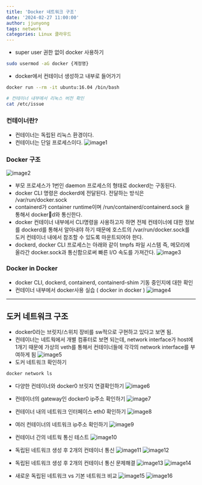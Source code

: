 ```yaml
---
title: 'Docker 네트워크 구조'
date: '2024-02-27 11:00:00'
author: jjunyong
tags: network
categories: Linux 클라우드
---
```


- super user 권한 없이 docker 사용하기

```bash
sudo usermod -aG docker {계정명}
```

- docker에서 컨테이너 생성하고 내부로 들어가기

```bash
docker run --rm -it ubuntu:16.04 /bin/bash

# 컨테이너 내부에서 리눅스 버전 확인
cat /etc/issue
```

### 컨테이너란?

- 컨테이너는 독립된 리눅스 환경이다.
- 컨테이너는 단일 프로세스이다.
  ![image1](./image1.png)

### Docker 구조

![image2](./image2.png)

- 부모 프로세스가 1번인 daemon 프로세스의 형태로 dockerd는 구동된다.
- docker CLI 명령은 dockerd에 전달된다. 전달하는 방식은 /var/run/docker.sock
- containerd가 container runtime이며 /run/containerd/containerd.sock 을 통해서 dockerd와 통신한다.
- docker 컨테이너 내부에서 CLI명령을 사용하고자 하면 전체 컨테이너에 대한 정보를 dockerd를 통해서 알아내야 하기 때문에 호스트의 /var/run/docker.sock를 도커 컨테이너 내에서 참조할 수 있도록 마운트되어야 한다.
- dockerd, docker CLI 프로세스는 아래와 같이 tmpfs 파일 시스템 즉, 메모리에 올라간 docker.sock과 통신함으로써 빠른 I/O 속도를 가져간다.
  ![image3](./image3.png)

### Docker in Docker

- docker CLI, dockerd, containerd, containerd-shim 기동 중인지에 대한 확인
- 컨테이너 내부에서 docker사용 실습 ( docker in docker )
  ![image4](./image4.png)

---

## 도커 네트워크 구조

- docker0라는 브릿지/스위치 장비를 sw적으로 구현하고 있다고 보면 됨.
- 컨테이너는 네트웍에서 개별 컴퓨터로 보면 되는데, network interface가 host에 1개기 때문에 가상의 veth를 통해서 컨테이너들에 각각의 network interface를 부여하게 됨
  ![image5](./image5.png)
- 도커 네트워크 확인하기

```bash
docker network ls
```

- 다양한 컨테이너와 docker0 브릿지 연결확인하기
  ![image6](./image6.png)

- 컨테이너의 gateway인 docker0 ip주소 확인하기
  ![image7](./image7.png)

- 컨테이너 내의 네트워크 인터페이스 eth0 확인하기
  ![image8](./image8.png)

- 여러 컨테이너의 네트워크 ip주소 확인하기
  ![image9](./image9.png)

- 컨테이너 간의 네트웍 통신 테스트
  ![image10](./image10.png)

- 독립된 네트워크 생성 후 2개의 컨테이너 통신
  ![image11](./image11.png)
  ![image12](./image12.png)

- 독립된 네트워크 생성 후 2개의 컨테이너 통신 문제해결
  ![image13](./image13.png)
  ![image14](./image14.png)

- 새로운 독립된 네트워크 vs 기본 네트워크 비교
  ![image15](./image15.png)
  ![image16](./image16.png)
